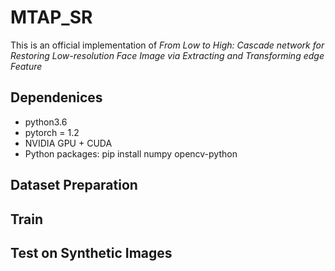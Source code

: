 # MTAP_SR
This is an official implementation of _From Low to High: Cascade network for Restoring Low-resolution Face Image via Extracting and Transforming edge Feature_

## Dependenices
* python3.6
* pytorch = 1.2
* NVIDIA GPU + CUDA
* Python packages: pip install numpy opencv-python

## Dataset Preparation

## Train

## Test on Synthetic Images
